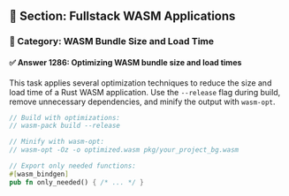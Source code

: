 ## 📘 Section: Fullstack WASM Applications
### 🔹 Category: WASM Bundle Size and Load Time
#### ✅ Answer 1286: Optimizing WASM bundle size and load times

This task applies several optimization techniques to reduce the size and load time of a Rust WASM application. Use the `--release` flag during build, remove unnecessary dependencies, and minify the output with `wasm-opt`.

```rust
// Build with optimizations:
// wasm-pack build --release

// Minify with wasm-opt:
// wasm-opt -Oz -o optimized.wasm pkg/your_project_bg.wasm

// Export only needed functions:
#[wasm_bindgen]
pub fn only_needed() { /* ... */ }
```
